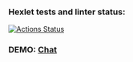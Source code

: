 ### Hexlet tests and linter status:
[![Actions Status](https://github.com/Pavelvl21/frontend-project-12/workflows/hexlet-check/badge.svg)](https://github.com/Pavelvl21/frontend-project-12/actions)

### DEMO: [Chat](https://live-chat.up.railway.app/login/)
